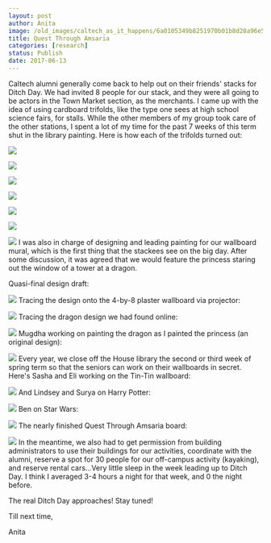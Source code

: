 ```yaml
---
layout: post
author: Anita
image: /old_images/caltech_as_it_happens/6a0105349b8251970b01b8d28a96e5970c.jpg
title: Quest Through Amsaria
categories: [research]
status: Publish
date: 2017-06-13
---
```



Caltech alumni generally come back to help out on their friends' stacks for Ditch Day. We had invited 8 people for our stack, and they were all going to be actors in the Town Market section, as the merchants. I came up with the idea of using cardboard trifolds, like the type one sees at high school science fairs, for stalls. While the other members of my group took care of the other stations, I spent a lot of my time for the past 7 weeks of this term shut in the library painting. Here is how each of the trifolds turned out:


![](/old_images/caltech_as_it_happens/6a0105349b8251970b01b7c9007124970b.jpg)


![](/old_images/caltech_as_it_happens/6a0105349b8251970b01bb09a37efa970d.jpg)


![](/old_images/caltech_as_it_happens/6a0105349b8251970b01b8d28a96f9970c.jpg)


![](/old_images/caltech_as_it_happens/6a0105349b8251970b01b8d28a9701970c.jpg)


![](/old_images/caltech_as_it_happens/6a0105349b8251970b01b7c9007147970b.jpg)


![](/old_images/caltech_as_it_happens/6a0105349b8251970b01b7c900714b970b.jpg)


![](/old_images/caltech_as_it_happens/6a0105349b8251970b01b8d28a9710970c.jpg)
I was also in charge of designing and leading painting for our wallboard mural, which is the first thing that the stackees see on the big day. After some discussion, it was agreed that we would feature the princess staring out the window of a tower at a dragon.

Quasi-final design draft:

![](/old_images/caltech_as_it_happens/6a0105349b8251970b01b8d28a974d970c.jpg)
Tracing the design onto the 4-by-8 plaster wallboard via projector:

![](/old_images/caltech_as_it_happens/6a0105349b8251970b01b7c9007184970b.jpg)
Tracing the dragon design we had found online:

![](/old_images/caltech_as_it_happens/6a0105349b8251970b01b8d28a9754970c.jpg)
Mugdha working on painting the dragon as I painted the princess (an original design):

![](/old_images/caltech_as_it_happens/6a0105349b8251970b01b8d28a9762970c.jpg)
Every year, we close off the House library the second or third week of spring term so that the seniors can work on their wallboards in secret. Here's Sasha and Eli working on the Tin-Tin wallboard:

![](/old_images/caltech_as_it_happens/6a0105349b8251970b01bb09a37f62970d.jpg)
And Lindsey and Surya on Harry Potter:

![](/old_images/caltech_as_it_happens/6a0105349b8251970b01b7c9007192970b.jpg)
Ben on Star Wars:

![](/old_images/caltech_as_it_happens/6a0105349b8251970b01b8d28a976b970c.jpg)
The nearly finished Quest Through Amsaria board:

![](/old_images/caltech_as_it_happens/6a0105349b8251970b01b7c9007198970b.jpg)
In the meantime, we also had to get permission from building administrators to use their buildings for our activities, coordinate with the alumni, reserve a spot for 30 people for our off-campus activity (kayaking), and reserve rental cars...Very little sleep in the week leading up to Ditch Day. I think I averaged 3-4 hours a night for that week, and 0 the night before.

The real Ditch Day approaches! Stay tuned!

Till next time,

Anita

